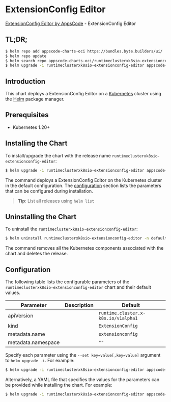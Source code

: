 # ExtensionConfig Editor

[ExtensionConfig Editor by AppsCode](https://appscode.com) - ExtensionConfig Editor

## TL;DR;

```bash
$ helm repo add appscode-charts-oci https://bundles.byte.builders/ui/
$ helm repo update
$ helm search repo appscode-charts-oci/runtimeclusterxk8sio-extensionconfig-editor --version=v0.7.0
$ helm upgrade -i runtimeclusterxk8sio-extensionconfig-editor appscode-charts-oci/runtimeclusterxk8sio-extensionconfig-editor -n default --create-namespace --version=v0.7.0
```

## Introduction

This chart deploys a ExtensionConfig Editor on a [Kubernetes](http://kubernetes.io) cluster using the [Helm](https://helm.sh) package manager.

## Prerequisites

- Kubernetes 1.20+

## Installing the Chart

To install/upgrade the chart with the release name `runtimeclusterxk8sio-extensionconfig-editor`:

```bash
$ helm upgrade -i runtimeclusterxk8sio-extensionconfig-editor appscode-charts-oci/runtimeclusterxk8sio-extensionconfig-editor -n default --create-namespace --version=v0.7.0
```

The command deploys a ExtensionConfig Editor on the Kubernetes cluster in the default configuration. The [configuration](#configuration) section lists the parameters that can be configured during installation.

> **Tip**: List all releases using `helm list`

## Uninstalling the Chart

To uninstall the `runtimeclusterxk8sio-extensionconfig-editor`:

```bash
$ helm uninstall runtimeclusterxk8sio-extensionconfig-editor -n default
```

The command removes all the Kubernetes components associated with the chart and deletes the release.

## Configuration

The following table lists the configurable parameters of the `runtimeclusterxk8sio-extensionconfig-editor` chart and their default values.

|     Parameter      | Description |                    Default                     |
|--------------------|-------------|------------------------------------------------|
| apiVersion         |             | <code>runtime.cluster.x-k8s.io/v1alpha1</code> |
| kind               |             | <code>ExtensionConfig</code>                   |
| metadata.name      |             | <code>extensionconfig</code>                   |
| metadata.namespace |             | <code>""</code>                                |


Specify each parameter using the `--set key=value[,key=value]` argument to `helm upgrade -i`. For example:

```bash
$ helm upgrade -i runtimeclusterxk8sio-extensionconfig-editor appscode-charts-oci/runtimeclusterxk8sio-extensionconfig-editor -n default --create-namespace --version=v0.7.0 --set apiVersion=runtime.cluster.x-k8s.io/v1alpha1
```

Alternatively, a YAML file that specifies the values for the parameters can be provided while
installing the chart. For example:

```bash
$ helm upgrade -i runtimeclusterxk8sio-extensionconfig-editor appscode-charts-oci/runtimeclusterxk8sio-extensionconfig-editor -n default --create-namespace --version=v0.7.0 --values values.yaml
```
